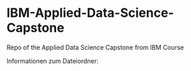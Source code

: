 # IBM-Applied-Data-Science-Capstone
Repo of the Applied Data Science Capstone from IBM Course

Informationen zum Dateiordner:
